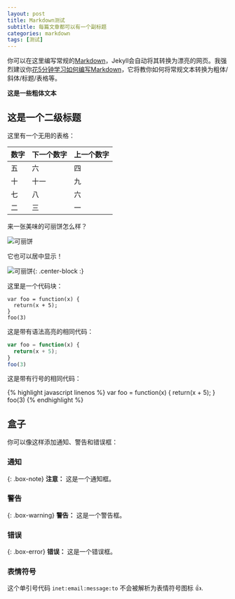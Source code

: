 ```yaml
---
layout: post
title: Markdown测试
subtitle: 每篇文章都可以有一个副标题
categories: markdown
tags: [测试]
---
```


你可以在这里编写常规的[Markdown](https://markdowntutorial.com/)，Jekyll会自动将其转换为漂亮的网页。我强烈建议你[花5分钟学习如何编写Markdown](http://markdowntutorial.com/)，它将教你如何将常规文本转换为粗体/斜体/标题/表格等。

**这是一些粗体文本**

## 这是一个二级标题

这里有一个无用的表格：

| 数字 | 下一个数字 | 上一个数字 |
| :------ |:--- | :--- |
| 五 | 六 | 四 |
| 十 | 十一 | 九 |
| 七 | 八 | 六 |
| 二 | 三 | 一 |

来一张美味的可丽饼怎么样？

![可丽饼](https://s3-media3.fl.yelpcdn.com/bphoto/cQ1Yoa75m2yUFFbY2xwuqw/348s.jpg)

它也可以居中显示！

![可丽饼](https://s3-media3.fl.yelpcdn.com/bphoto/cQ1Yoa75m2yUFFbY2xwuqw/348s.jpg){: .center-block :}

这里是一个代码块：

~~~
var foo = function(x) {
  return(x + 5);
}
foo(3)
~~~

这是带有语法高亮的相同代码：

```javascript
var foo = function(x) {
  return(x + 5);
}
foo(3)
```

这是带有行号的相同代码：

{% highlight javascript linenos %}
var foo = function(x) {
  return(x + 5);
}
foo(3)
{% endhighlight %}

## 盒子
你可以像这样添加通知、警告和错误框：

### 通知

{: .box-note}
**注意：** 这是一个通知框。

### 警告

{: .box-warning}
**警告：** 这是一个警告框。

### 错误

{: .box-error}
**错误：** 这是一个错误框。

### 表情符号

这个单引号代码 `inet:email:message:to` 不会被解析为表情符号图标
:+1:.
